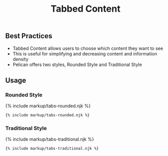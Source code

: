﻿---
title: Tabbed Content
summary: Tabs group related content, allowing users to see only what they want to see. 
tags: components
layout: guide
eleventyNavigation:
  key: Tabbed Content
  parent: Components
  order: 280
  excerpt: Tabs group related content, allowing users to see only what they want to see. 
  img: /img/illustrations/illus-tabbed-content.svg
---
 
## Best Practices
- Tabbed Content allows users to choose which content they want to see 
- This is useful for simplifying and decreasing content and information density 
- Pelican offers two styles, Rounded Style and Traditional Style

## Usage
### Rounded Style

{% include markup/tabs-rounded.njk %}

``` html
{% include markup/tabs-rounded.njk %}
```

### Traditional Style

{% include markup/tabs-traditional.njk %}

``` html
{% include markup/tabs-traditional.njk %}
```
